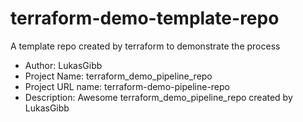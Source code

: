 # terraform-demo-template-repo
A template repo created by terraform to demonstrate the process

- Author: LukasGibb
- Project Name: terraform_demo_pipeline_repo
- Project URL name: terraform-demo-pipeline-repo
- Description: Awesome terraform_demo_pipeline_repo created by LukasGibb
